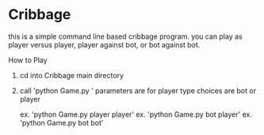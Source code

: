 # Cribbage

this is a simple command line based cribbage program.  you can play as player versus player, player against bot, or bot against bot.

How to Play

1.  cd into Cribbage main directory
2.  call 'python Game.py <choice> <choice>'
      parameters are for player type
      choices are bot or player
     
    ex. 'python Game.py player player'
    ex. 'python Game.py bot player'
    ex. 'python Game.py bot bot'
